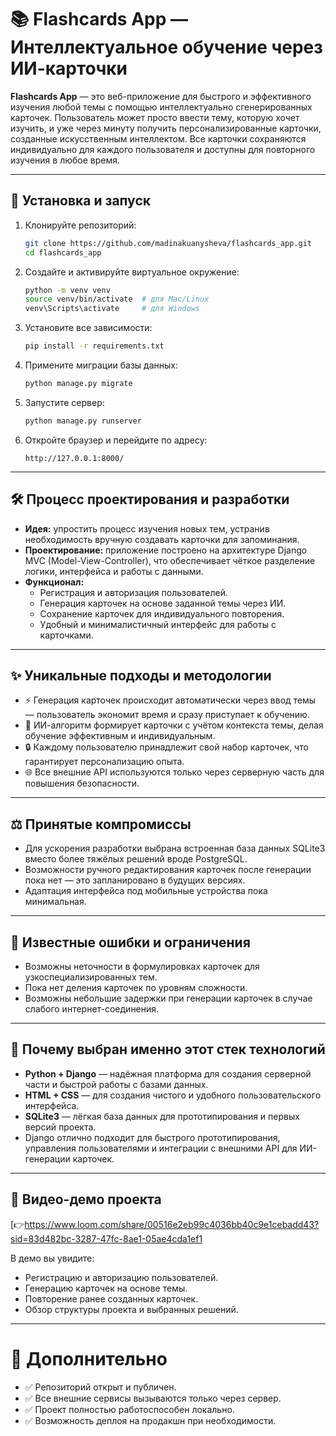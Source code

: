 # 📚 Flashcards App — Интеллектуальное обучение через ИИ-карточки

**Flashcards App** — это веб-приложение для быстрого и эффективного изучения любой темы с помощью интеллектуально сгенерированных карточек. Пользователь может просто ввести тему, которую хочет изучить, и уже через минуту получить персонализированные карточки, созданные искусственным интеллектом. Все карточки сохраняются индивидуально для каждого пользователя и доступны для повторного изучения в любое время.

---

## 🚀 Установка и запуск

1. Клонируйте репозиторий:
   ```bash
   git clone https://github.com/madinakuanysheva/flashcards_app.git
   cd flashcards_app
   ```

2. Создайте и активируйте виртуальное окружение:
   ```bash
   python -m venv venv
   source venv/bin/activate  # для Mac/Linux
   venv\Scripts\activate     # для Windows
   ```

3. Установите все зависимости:
   ```bash
   pip install -r requirements.txt
   ```

4. Примените миграции базы данных:
   ```bash
   python manage.py migrate
   ```

5. Запустите сервер:
   ```bash
   python manage.py runserver
   ```

6. Откройте браузер и перейдите по адресу:
   ```
   http://127.0.0.1:8000/
   ```

---

## 🛠️ Процесс проектирования и разработки

- **Идея:** упростить процесс изучения новых тем, устранив необходимость вручную создавать карточки для запоминания.
- **Проектирование:** приложение построено на архитектуре Django MVC (Model-View-Controller), что обеспечивает чёткое разделение логики, интерфейса и работы с данными.
- **Функционал:**
  - Регистрация и авторизация пользователей.
  - Генерация карточек на основе заданной темы через ИИ.
  - Сохранение карточек для индивидуального повторения.
  - Удобный и минималистичный интерфейс для работы с карточками.

---

## ✨ Уникальные подходы и методологии

- ⚡ Генерация карточек происходит автоматически через ввод темы — пользователь экономит время и сразу приступает к обучению.
- 🧠 ИИ-алгоритм формирует карточки с учётом контекста темы, делая обучение эффективным и индивидуальным.
- 🔒 Каждому пользователю принадлежит свой набор карточек, что гарантирует персонализацию опыта.
- 🌐 Все внешние API используются только через серверную часть для повышения безопасности.

---

## ⚖️ Принятые компромиссы

- Для ускорения разработки выбрана встроенная база данных SQLite3 вместо более тяжёлых решений вроде PostgreSQL.
- Возможности ручного редактирования карточек после генерации пока нет — это запланировано в будущих версиях.
- Адаптация интерфейса под мобильные устройства пока минимальная.

---

## 🐞 Известные ошибки и ограничения

- Возможны неточности в формулировках карточек для узкоспециализированных тем.
- Пока нет деления карточек по уровням сложности.
- Возможны небольшие задержки при генерации карточек в случае слабого интернет-соединения.

---

## 💬 Почему выбран именно этот стек технологий

- **Python + Django** — надёжная платформа для создания серверной части и быстрой работы с базами данных.
- **HTML + CSS** — для создания чистого и удобного пользовательского интерфейса.
- **SQLite3** — лёгкая база данных для прототипирования и первых версий проекта.
- Django отлично подходит для быстрого прототипирования, управления пользователями и интеграции с внешними API для ИИ-генерации карточек.

---

## 🎥 Видео-демо проекта

[👉https://www.loom.com/share/00516e2eb99c4036bb40c9e1cebadd43?sid=83d482bc-3287-47fc-8ae1-05ae4cda1ef1

В демо вы увидите:
- Регистрацию и авторизацию пользователей.
- Генерацию карточек на основе темы.
- Повторение ранее созданных карточек.
- Обзор структуры проекта и выбранных решений.

---

# 📎 Дополнительно

- ✅ Репозиторий открыт и публичен.
- ✅ Все внешние сервисы вызываются только через сервер.
- ✅ Проект полностью работоспособен локально.
- ✅ Возможность деплоя на продакшн при необходимости.
